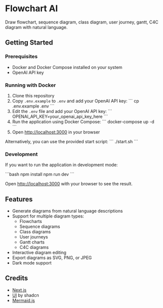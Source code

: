 # Flowchart AI

Draw flowchart, sequence diagram, class diagram, user journey, gantt, C4C diagram with natural language.

## Getting Started

### Prerequisites

- Docker and Docker Compose installed on your system
- OpenAI API key

### Running with Docker

1. Clone this repository
2. Copy `.env.example` to `.env` and add your OpenAI API key:
   \`\`\`
   cp .env.example .env
   \`\`\`
3. Edit the `.env` file and add your OpenAI API key:
   \`\`\`
   OPENAI_API_KEY=your_openai_api_key_here
   \`\`\`
4. Run the application using Docker Compose:
   \`\`\`
   docker-compose up -d
   \`\`\`
5. Open [http://localhost:3000](http://localhost:3000) in your browser

Alternatively, you can use the provided start script:
\`\`\`
./start.sh
\`\`\`

### Development

If you want to run the application in development mode:

\`\`\`bash
npm install
npm run dev
\`\`\`

Open [http://localhost:3000](http://localhost:3000) with your browser to see the result.

## Features

- Generate diagrams from natural language descriptions
- Support for multiple diagram types:
  - Flowcharts
  - Sequence diagrams
  - Class diagrams
  - User journeys
  - Gantt charts
  - C4C diagrams
- Interactive diagram editing
- Export diagrams as SVG, PNG, or JPEG
- Dark mode support

## Credits

* [Next.js](https://nextjs.org/)
* [UI](https://ui.shadcn.com/) by shadcn
* [Mermaid.js](https://mermaid.js.org/)
